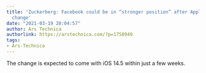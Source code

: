 ```yaml
---
title: 'Zuckerberg: Facebook could be in “stronger position” after Apple tracking
  change'
date: "2021-03-19 20:04:57"
author: Ars Technica
authorlink: https://arstechnica.com/?p=1750949
tags:
- Ars-Technica
---
```

The change is expected to come with iOS 14.5 within just a few weeks.